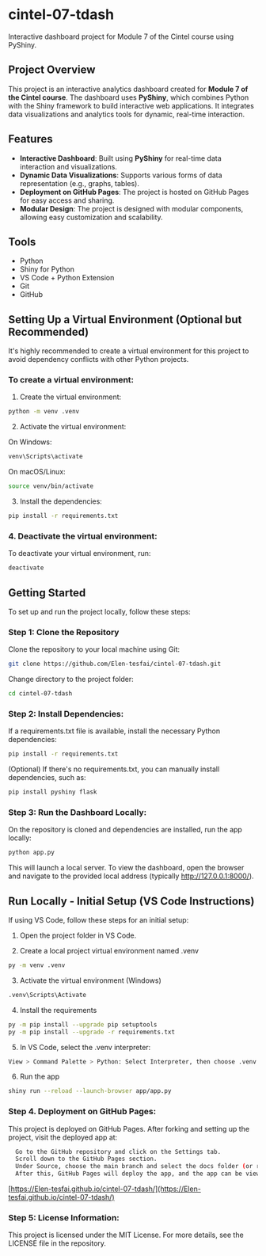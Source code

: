 # cintel-07-tdash
Interactive dashboard project for Module 7 of the Cintel course using PyShiny.

## Project Overview

This project is an interactive analytics dashboard created for **Module 7 of the Cintel course**. The dashboard uses **PyShiny**, which combines Python with the Shiny framework to build interactive web applications. It integrates data visualizations and analytics tools for dynamic, real-time interaction.

## Features

- **Interactive Dashboard**: Built using **PyShiny** for real-time data interaction and visualizations.
- **Dynamic Data Visualizations**: Supports various forms of data representation (e.g., graphs, tables).
- **Deployment on GitHub Pages**: The project is hosted on GitHub Pages for easy access and sharing.
- **Modular Design**: The project is designed with modular components, allowing easy customization and scalability.

## Tools

- Python
- Shiny for Python
- VS Code + Python Extension
- Git
- GitHub

## Setting Up a Virtual Environment (Optional but Recommended)

It's highly recommended to create a virtual environment for this project to avoid dependency conflicts with other Python projects.

### To create a virtual environment:

1. Create the virtual environment:
```bash
python -m venv .venv
```
2. Activate the virtual environment:

On Windows:
 ```bash
venv\Scripts\activate
```
On macOS/Linux:
```bash
source venv/bin/activate
```
3. Install the dependencies:
```bash
pip install -r requirements.txt
```
### 4. Deactivate the virtual environment:
To deactivate your virtual environment, run:
```bash
deactivate
```
## Getting Started

To set up and run the project locally, follow these steps:

### Step 1: Clone the Repository
Clone the repository to your local machine using Git:
```bash
git clone https://github.com/Elen-tesfai/cintel-07-tdash.git
```
Change directory to the project folder:
```bash
cd cintel-07-tdash
```
### Step 2: Install Dependencies:
If a requirements.txt file is available, install the necessary Python dependencies:
```bash
pip install -r requirements.txt
```
(Optional) If there's no requirements.txt, you can manually install dependencies, such as:
```bash
pip install pyshiny flask
```
### Step 3: Run the Dashboard Locally:
On the repository is cloned and dependencies are installed, run the app locally:
```bash
python app.py
```
This will launch a local server. To view the dashboard, open the browser and navigate to the provided local address (typically http://127.0.0.1:8000/).

## Run Locally - Initial Setup (VS Code Instructions)
If using VS Code, follow these steps for an initial setup:

1. Open the project folder in VS Code.

2. Create a local project virtual environment named .venv
```bash
py -m venv .venv
```
3. Activate the virtual environment (Windows)
```bash
.venv\Scripts\Activate
```
4. Install the requirements
```bash
py -m pip install --upgrade pip setuptools
py -m pip install --upgrade -r requirements.txt
```
5. In VS Code, select the .venv interpreter:
```bash
View > Command Palette > Python: Select Interpreter, then choose .venv
```
6. Run the app
```bash
shiny run --reload --launch-browser app/app.py
```

### Step 4. Deployment on GitHub Pages:
This project is deployed on GitHub Pages. After forking and setting up the project, visit the deployed app at:
```bash
  Go to the GitHub repository and click on the Settings tab.
  Scroll down to the GitHub Pages section.
  Under Source, choose the main branch and select the docs folder (or root folder).
  After this, GitHub Pages will deploy the app, and the app can be viewed at:
```
[https://Elen-tesfai.github.io/cintel-07-tdash/](https://Elen-tesfai.github.io/cintel-07-tdash/)

### Step 5: License Information:
This project is licensed under the MIT License. For more details, see the LICENSE file in the repository.
